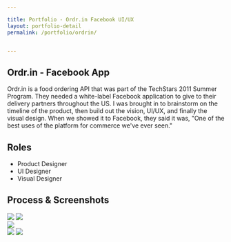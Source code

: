 ```yaml
---

title: Portfolio - Ordr.in Facebook UI/UX
layout: portfolio-detail
permalink: /portfolio/ordrin/


---
```


<h2>Ordr.in - Facebook App</h2>
<p>Ordr.in is a food ordering API that was part of the TechStars 2011 Summer Program.  They needed a white-label Facebook application to give to their delivery partners throughout the US.  I was brought in to brainstorm on the timeline of the product, then build out the vision, UI/UX, and finally the visual design. When we showed it to Facebook, they said it was, "One of the best uses of the platform for commerce we've ever seen."</p>
<h2>Roles</h2>
<ul>
	<li>Product Designer</li>
	<li>UI Designer</li>
	<li>Visual Designer</li>
</ul>
<h2>Process &amp; Screenshots</h2>	
<div class="row">
	<img src="{{:root}}/img/gallery/portfolio/ordr-1.jpg" class="small-6 large-6 columns" caption="wireframes-early">
	<img src="{{:root}}/img/gallery/portfolio/ordr-2.jpg" class="small-6 large-6 columns" caption="design-1col">
</div>		

<img src="{{:root}}/img/gallery/portfolio/ordr-3.jpg" class="large-12" caption="design-1col-full">

<div class="row">
	<img src="{{:root}}/img/gallery/portfolio/ordr-4.jpg" class="small-6 large-6 columns" caption="design-1cal-alt">
	<img src="{{:root}}/img/gallery/portfolio/ordr-5.jpg" class="small-6 large-6 columns" caption="design-1col-alt2">
</div>